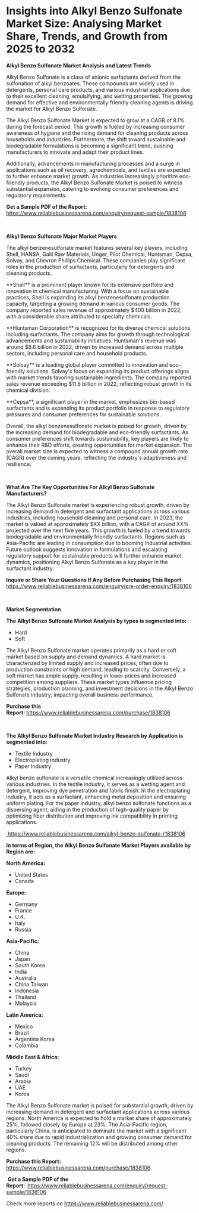 <p><h1>Insights into Alkyl Benzo Sulfonate Market Size: Analysing Market Share, Trends, and Growth from 2025 to 2032</h1></p><p><strong>Alkyl Benzo Sulfonate Market Analysis and Latest Trends</strong></p>
<p><p>Alkyl Benzo Sulfonate is a class of anionic surfactants derived from the sulfonation of alkyl benzoates. These compounds are widely used in detergents, personal care products, and various industrial applications due to their excellent cleaning, emulsifying, and wetting properties. The growing demand for effective and environmentally friendly cleaning agents is driving the market for Alkyl Benzo Sulfonate.</p><p>The Alkyl Benzo Sulfonate Market is expected to grow at a CAGR of 8.1% during the forecast period. This growth is fueled by increasing consumer awareness of hygiene and the rising demand for cleaning products across households and industries. Furthermore, the shift toward sustainable and biodegradable formulations is becoming a significant trend, pushing manufacturers to innovate and adapt their product lines. </p><p>Additionally, advancements in manufacturing processes and a surge in applications such as oil recovery, agrochemicals, and textiles are expected to further enhance market growth. As industries increasingly prioritize eco-friendly products, the Alkyl Benzo Sulfonate Market is poised to witness substantial expansion, catering to evolving consumer preferences and regulatory requirements.</p></p>
<p><strong>Get a Sample PDF of the Report:&nbsp;</strong> <a href="https://www.reliablebusinessarena.com/enquiry/request-sample/1838106?utm_campaign=3569&utm_medium=2&utm_source=Github&utm_content=ia&utm_term=03042025&utm_id=alkyl-benzo-sulfonate">https://www.reliablebusinessarena.com/enquiry/request-sample/1838106</a></p>
<p>&nbsp;</p>
<p><strong>Alkyl Benzo Sulfonate Major Market Players</strong></p>
<p><p>The alkyl benzenesulfonate market features several key players, including Shell, HANSA, Galil Raw Materials, Unger, Pilot Chemical, Huntsman, Cepsa, Solvay, and Chevron Phillips Chemical. These companies play significant roles in the production of surfactants, particularly for detergents and cleaning products.</p><p>**Shell** is a prominent player known for its extensive portfolio and innovation in chemical manufacturing. With a focus on sustainable practices, Shell is expanding its alkyl benzenesulfonate production capacity, targeting a growing demand in various consumer goods. The company reported sales revenue of approximately $400 billion in 2022, with a considerable share attributed to specialty chemicals.</p><p>**Huntsman Corporation** is recognized for its diverse chemical solutions, including surfactants. The company aims for growth through technological advancements and sustainability initiatives. Huntsman's revenue was around $8.6 billion in 2022, driven by increased demand across multiple sectors, including personal care and household products.</p><p>**Solvay** is a leading global player committed to innovation and eco-friendly solutions. Solvay's focus on expanding its product offerings aligns with market trends favoring sustainable ingredients. The company reported sales revenue exceeding $11.8 billion in 2022, reflecting robust growth in its chemical division.</p><p>**Cepsa**, a significant player in the market, emphasizes bio-based surfactants and is expanding its product portfolio in response to regulatory pressures and consumer preferences for sustainable solutions.</p><p>Overall, the alkyl benzenesulfonate market is poised for growth, driven by the increasing demand for biodegradable and eco-friendly surfactants. As consumer preferences shift towards sustainability, key players are likely to enhance their R&D efforts, creating opportunities for market expansion. The overall market size is expected to witness a compound annual growth rate (CAGR) over the coming years, reflecting the industry's adaptiveness and resilience.</p></p>
<p>&nbsp;</p>
<p><strong>What Are The Key Opportunities For Alkyl Benzo Sulfonate Manufacturers?</strong></p>
<p><p>The Alkyl Benzo Sulfonate market is experiencing robust growth, driven by increasing demand in detergent and surfactant applications across various industries, including household cleaning and personal care. In 2023, the market is valued at approximately $XX billion, with a CAGR of around XX% projected over the next five years. This growth is fueled by a trend towards biodegradable and environmentally friendly surfactants. Regions such as Asia-Pacific are leading in consumption due to booming industrial activities. Future outlook suggests innovation in formulations and escalating regulatory support for sustainable products will further enhance market dynamics, positioning Alkyl Benzo Sulfonate as a key player in the surfactant industry.</p></p>
<p><strong>Inquire or Share Your Questions If Any Before Purchasing This Report:</strong> <a href="https://www.reliablebusinessarena.com/enquiry/pre-order-enquiry/1838106?utm_campaign=3569&utm_medium=2&utm_source=Github&utm_content=ia&utm_term=03042025&utm_id=alkyl-benzo-sulfonate">https://www.reliablebusinessarena.com/enquiry/pre-order-enquiry/1838106</a></p>
<p>&nbsp;</p>
<p><strong>Market Segmentation</strong></p>
<p><strong>The Alkyl Benzo Sulfonate Market Analysis by types is segmented into:</strong></p>
<p><ul><li>Hard</li><li>Soft</li></ul></p>
<p><p>The Alkyl Benzo Sulfonate market operates primarily as a hard or soft market based on supply and demand dynamics. A hard market is characterized by limited supply and increased prices, often due to production constraints or high demand, leading to scarcity. Conversely, a soft market has ample supply, resulting in lower prices and increased competition among suppliers. These market types influence pricing strategies, production planning, and investment decisions in the Alkyl Benzo Sulfonate industry, impacting overall business performance.</p></p>
<p><strong>Purchase this Report:&nbsp;</strong><a href="https://www.reliablebusinessarena.com/purchase/1838106?utm_campaign=3569&utm_medium=2&utm_source=Github&utm_content=ia&utm_term=03042025&utm_id=alkyl-benzo-sulfonate">https://www.reliablebusinessarena.com/purchase/1838106</a></p>
<p>&nbsp;</p>
<p><strong>The Alkyl Benzo Sulfonate Market Industry Research by Application is segmented into:</strong></p>
<p><ul><li>Textile Industry</li><li>Electroplating Industry</li><li>Paper Industry</li></ul></p>
<p><p>Alkyl benzo sulfonate is a versatile chemical increasingly utilized across various industries. In the textile industry, it serves as a wetting agent and detergent, improving dye penetration and fabric finish. In the electroplating industry, it acts as a surfactant, enhancing metal deposition and ensuring uniform plating. For the paper industry, alkyl benzo sulfonate functions as a dispersing agent, aiding in the production of high-quality paper by optimizing fiber distribution and improving ink compatibility in printing applications.</p></p>
<p><a href="https://www.reliablebusinessarena.com/alkyl-benzo-sulfonate-r1838106?utm_campaign=3569&utm_medium=2&utm_source=Github&utm_content=ia&utm_term=03042025&utm_id=alkyl-benzo-sulfonate">&nbsp;https://www.reliablebusinessarena.com/alkyl-benzo-sulfonate-r1838106</a></p>
<p><strong>In terms of Region, the Alkyl Benzo Sulfonate Market Players available by Region are:</strong></p>
<p>
    <p> <strong> North America: </strong>
        <ul>
            <li>United States</li>
            <li>Canada</li>
        </ul>
        </p> 
    <p> <strong> Europe: </strong>
        <ul>
            <li>Germany</li>
            <li>France</li>
            <li>U.K.</li>
            <li>Italy</li>
            <li>Russia</li>
        </ul>
        </p> 
    <p> <strong> Asia-Pacific: </strong>
        <ul>
            <li>China</li>
            <li>Japan</li>
            <li>South Korea</li>
            <li>India</li>
            <li>Australia</li>
            <li>China Taiwan</li>
            <li>Indonesia</li>
            <li>Thailand</li>
            <li>Malaysia</li>
        </ul>
        </p> 
    <p> <strong> Latin America: </strong>
        <ul>
            <li>Mexico</li>
            <li>Brazil</li>
            <li>Argentina Korea</li>
            <li>Colombia</li>
        </ul>
        </p> 
    <p> <strong> Middle East & Africa: </strong>
        <ul>
            <li>Turkey</li>
            <li>Saudi</li>
            <li>Arabia</li>
            <li>UAE</li>
            <li>Korea</li>
        </ul>
    </p>
    </p>
<p><p>The Alkyl Benzo Sulfonate market is poised for substantial growth, driven by increasing demand in detergent and surfactant applications across various regions. North America is expected to hold a market share of approximately 25%, followed closely by Europe at 23%. The Asia-Pacific region, particularly China, is anticipated to dominate the market with a significant 40% share due to rapid industrialization and growing consumer demand for cleaning products. The remaining 12% will be distributed among other regions.</p></p>
<p><strong>Purchase this Report: </strong><a href="https://www.reliablebusinessarena.com/purchase/1838106?utm_campaign=3569&utm_medium=2&utm_source=Github&utm_content=ia&utm_term=03042025&utm_id=alkyl-benzo-sulfonate">https://www.reliablebusinessarena.com/purchase/1838106</a></p>
<p>&nbsp;<strong>Get a Sample PDF of the Report:&nbsp;&nbsp;</strong><a href="https://www.reliablebusinessarena.com/enquiry/request-sample/1838106?utm_campaign=3569&utm_medium=2&utm_source=Github&utm_content=ia&utm_term=03042025&utm_id=alkyl-benzo-sulfonate">https://www.reliablebusinessarena.com/enquiry/request-sample/1838106</a></p>
<p><strong></strong></p>
<p>Check more reports on <a href="https://www.reliablebusinessarena.com/?utm_campaign=3569&utm_medium=2&utm_source=Github&utm_content=ia&utm_term=03042025&utm_id=alkyl-benzo-sulfonate">https://www.reliablebusinessarena.com/</a></p>